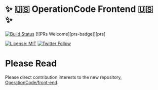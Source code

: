 # ✨ :us: OperationCode Frontend :us: ✨

[![Build Status](https://travis-ci.org/OperationCode/operationcode_frontend.svg?branch=master)](https://travis-ci.org/OperationCode/operationcode_frontend)
[![PRs Welcome][prs-badge]][prs]

[![License: MIT](https://img.shields.io/badge/License-MIT-blue.svg)](https://opensource.org/licenses/MIT)
[![Twitter Follow](https://img.shields.io/twitter/follow/operation_code.svg?style=social&label=Follow&style=social)](https://twitter.com/operation_code)

# Please Read
Please direct contribution interests to the new repository, [OperationCode/front-end](https://github.com/OperationCode/front-end).

